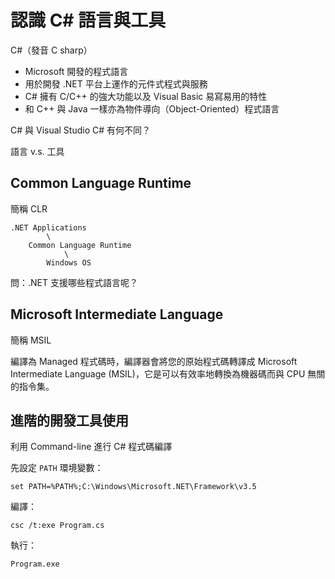 # 認識 C# 語言與工具

C#（發音 C sharp）

* Microsoft 開發的程式語言
* 用於開發 .NET 平台上運作的元件式程式與服務
* C# 擁有 C/C++ 的強大功能以及 Visual Basic 易寫易用的特性
* 和 C++ 與 Java 一樣亦為物件導向（Object-Oriented）程式語言

C# 與 Visual Studio C# 有何不同？

語言 v.s. 工具

## Common Language Runtime

簡稱 CLR

```
.NET Applications
        \
    Common Language Runtime
            \
        Windows OS
```

問：.NET 支援哪些程式語言呢？

## Microsoft Intermediate Language

簡稱 MSIL

編譯為 Managed 程式碼時，編譯器會將您的原始程式碼轉譯成 Microsoft Intermediate Language (MSIL)，它是可以有效率地轉換為機器碼而與 CPU 無關的指令集。

## 進階的開發工具使用

利用 Command-line 進行 C# 程式碼編譯

先設定 `PATH` 環境變數：

```
set PATH=%PATH%;C:\Windows\Microsoft.NET\Framework\v3.5
```

編譯：

```
csc /t:exe Program.cs
```

執行：

```
Program.exe
```